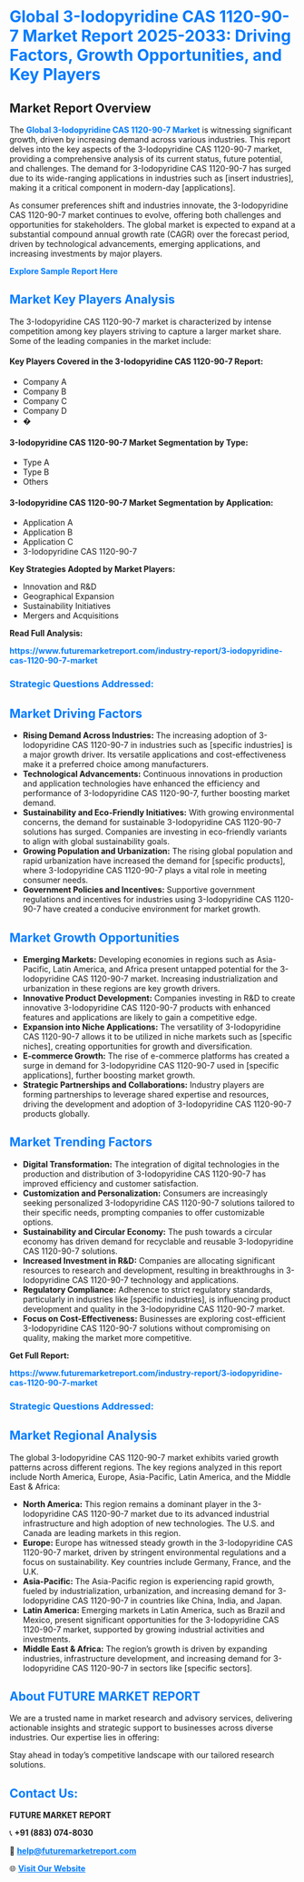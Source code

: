 <h1 style="color: #007BFF;">Global 3-Iodopyridine CAS 1120-90-7 Market Report 2025-2033: Driving Factors, Growth Opportunities, and Key Players</h1>

<section id="overview">
<h2>Market Report Overview</h2>
<p>The <a href="https://www.futuremarketreport.com/industry-report/3-iodopyridine-cas-1120-90-7-market" style="color: #007BFF; text-decoration: none;"><strong>Global 3-Iodopyridine CAS 1120-90-7 Market</strong></a> is witnessing significant growth, driven by increasing demand across various industries. This report delves into the key aspects of the 3-Iodopyridine CAS 1120-90-7 market, providing a comprehensive analysis of its current status, future potential, and challenges. The demand for 3-Iodopyridine CAS 1120-90-7 has surged due to its wide-ranging applications in industries such as [insert industries], making it a critical component in modern-day [applications].</p>
<p>As consumer preferences shift and industries innovate, the 3-Iodopyridine CAS 1120-90-7 market continues to evolve, offering both challenges and opportunities for stakeholders. The global market is expected to expand at a substantial compound annual growth rate (CAGR) over the forecast period, driven by technological advancements, emerging applications, and increasing investments by major players.</p>
</section>

<section id="overview">
<p><a href="https://www.futuremarketreport.com/request-sample/reportId=116249" style="color: #007BFF; text-decoration: none;"><strong>Explore Sample Report Here</strong></a></p>
</section>

<section id="key-players">
<h2 style="color: #007BFF;">Market Key Players Analysis</h2>
<p>The 3-Iodopyridine CAS 1120-90-7 market is characterized by intense competition among key players striving to capture a larger market share. Some of the leading companies in the market include:</p>
<h4>Key Players Covered in the 3-Iodopyridine CAS 1120-90-7 Report:</h4>
<ul><li>Company A</li><li>Company B</li><li>Company C</li><li>Company D</li><li>�</li></ul>
<h4>3-Iodopyridine CAS 1120-90-7 Market Segmentation by Type:</h4>
<ul><li>Type A</li><li>Type B</li><li>Others</li></ul>

<h4>3-Iodopyridine CAS 1120-90-7 Market Segmentation by Application:</h4>
<ul><li>Application A</li><li>Application B</li><li>Application C</li><li>3-Iodopyridine CAS 1120-90-7</li></ul>
<p><strong>Key Strategies Adopted by Market Players:</strong></p>
<ul>
<li>Innovation and R&D</li>
<li>Geographical Expansion</li>
<li>Sustainability Initiatives</li>
<li>Mergers and Acquisitions</li>
</ul>
</section>

<section>
<p><strong>Read Full Analysis: </strong></p><a href="https://www.futuremarketreport.com/industry-report/3-iodopyridine-cas-1120-90-7-market" style="color: #007BFF; text-decoration: none;"><strong>https://www.futuremarketreport.com/industry-report/3-iodopyridine-cas-1120-90-7-market</strong></a>
<h3 style="color: #007BFF;">Strategic Questions Addressed:</h3>
</section>

<section id="driving-factors">
<h2 style="color: #007BFF;">Market Driving Factors</h2>
<ul>
<li><strong>Rising Demand Across Industries:</strong> The increasing adoption of 3-Iodopyridine CAS 1120-90-7 in industries such as [specific industries] is a major growth driver. Its versatile applications and cost-effectiveness make it a preferred choice among manufacturers.</li>
<li><strong>Technological Advancements:</strong> Continuous innovations in production and application technologies have enhanced the efficiency and performance of 3-Iodopyridine CAS 1120-90-7, further boosting market demand.</li>
<li><strong>Sustainability and Eco-Friendly Initiatives:</strong> With growing environmental concerns, the demand for sustainable 3-Iodopyridine CAS 1120-90-7 solutions has surged. Companies are investing in eco-friendly variants to align with global sustainability goals.</li>
<li><strong>Growing Population and Urbanization:</strong> The rising global population and rapid urbanization have increased the demand for [specific products], where 3-Iodopyridine CAS 1120-90-7 plays a vital role in meeting consumer needs.</li>
<li><strong>Government Policies and Incentives:</strong> Supportive government regulations and incentives for industries using 3-Iodopyridine CAS 1120-90-7 have created a conducive environment for market growth.</li>
</ul>
</section>

<section id="growth-opportunities">
<h2 style="color: #007BFF;">Market Growth Opportunities</h2>
<ul>
<li><strong>Emerging Markets:</strong> Developing economies in regions such as Asia-Pacific, Latin America, and Africa present untapped potential for the 3-Iodopyridine CAS 1120-90-7 market. Increasing industrialization and urbanization in these regions are key growth drivers.</li>
<li><strong>Innovative Product Development:</strong> Companies investing in R&D to create innovative 3-Iodopyridine CAS 1120-90-7 products with enhanced features and applications are likely to gain a competitive edge.</li>
<li><strong>Expansion into Niche Applications:</strong> The versatility of 3-Iodopyridine CAS 1120-90-7 allows it to be utilized in niche markets such as [specific niches], creating opportunities for growth and diversification.</li>
<li><strong>E-commerce Growth:</strong> The rise of e-commerce platforms has created a surge in demand for 3-Iodopyridine CAS 1120-90-7 used in [specific applications], further boosting market growth.</li>
<li><strong>Strategic Partnerships and Collaborations:</strong> Industry players are forming partnerships to leverage shared expertise and resources, driving the development and adoption of 3-Iodopyridine CAS 1120-90-7 products globally.</li>
</ul>
</section>

<section id="trending-factors">
<h2 style="color: #007BFF;">Market Trending Factors</h2>
<ul>
<li><strong>Digital Transformation:</strong> The integration of digital technologies in the production and distribution of 3-Iodopyridine CAS 1120-90-7 has improved efficiency and customer satisfaction.</li>
<li><strong>Customization and Personalization:</strong> Consumers are increasingly seeking personalized 3-Iodopyridine CAS 1120-90-7 solutions tailored to their specific needs, prompting companies to offer customizable options.</li>
<li><strong>Sustainability and Circular Economy:</strong> The push towards a circular economy has driven demand for recyclable and reusable 3-Iodopyridine CAS 1120-90-7 solutions.</li>
<li><strong>Increased Investment in R&D:</strong> Companies are allocating significant resources to research and development, resulting in breakthroughs in 3-Iodopyridine CAS 1120-90-7 technology and applications.</li>
<li><strong>Regulatory Compliance:</strong> Adherence to strict regulatory standards, particularly in industries like [specific industries], is influencing product development and quality in the 3-Iodopyridine CAS 1120-90-7 market.</li>
<li><strong>Focus on Cost-Effectiveness:</strong> Businesses are exploring cost-efficient 3-Iodopyridine CAS 1120-90-7 solutions without compromising on quality, making the market more competitive.</li>
</ul>
</section>

<section>
<p><strong>Get Full Report: </strong></p><a href="https://www.futuremarketreport.com/industry-report/3-iodopyridine-cas-1120-90-7-market" style="color: #007BFF; text-decoration: none;"><strong>https://www.futuremarketreport.com/industry-report/3-iodopyridine-cas-1120-90-7-market</strong></a>
<h3 style="color: #007BFF;">Strategic Questions Addressed:</h3>
</section>


<section id="regional-analysis">
<h2 style="color: #007BFF;">Market Regional Analysis</h2>
<p>The global 3-Iodopyridine CAS 1120-90-7 market exhibits varied growth patterns across different regions. The key regions analyzed in this report include North America, Europe, Asia-Pacific, Latin America, and the Middle East & Africa:</p>
<ul>
<li><strong>North America:</strong> This region remains a dominant player in the 3-Iodopyridine CAS 1120-90-7 market due to its advanced industrial infrastructure and high adoption of new technologies. The U.S. and Canada are leading markets in this region.</li>
<li><strong>Europe:</strong> Europe has witnessed steady growth in the 3-Iodopyridine CAS 1120-90-7 market, driven by stringent environmental regulations and a focus on sustainability. Key countries include Germany, France, and the U.K.</li>
<li><strong>Asia-Pacific:</strong> The Asia-Pacific region is experiencing rapid growth, fueled by industrialization, urbanization, and increasing demand for 3-Iodopyridine CAS 1120-90-7 in countries like China, India, and Japan.</li>
<li><strong>Latin America:</strong> Emerging markets in Latin America, such as Brazil and Mexico, present significant opportunities for the 3-Iodopyridine CAS 1120-90-7 market, supported by growing industrial activities and investments.</li>
<li><strong>Middle East & Africa:</strong> The region’s growth is driven by expanding industries, infrastructure development, and increasing demand for 3-Iodopyridine CAS 1120-90-7 in sectors like [specific sectors].</li>
</ul>
</section>

<footer>
<h2 style="color: #007BFF;">About FUTURE MARKET REPORT</h2>
<p>We are a trusted name in market research and advisory services, delivering actionable insights and strategic support to businesses across diverse industries. Our expertise lies in offering:</p>

<p>Stay ahead in today’s competitive landscape with our tailored research solutions.</p>

<h2 style="color: #007BFF;">Contact Us:</h2>
<p><strong>FUTURE MARKET REPORT</strong></p>
<p>📞 <strong>+91 (883) 074-8030</strong></p>
<p>📧 <strong><a href="mailto:help@futuremarketreport.com" style="color: #007BFF;">help@futuremarketreport.com</a></strong></p>
<p>🌐 <strong><a href="https://www.futuremarketreport.com/" style="color: #007BFF;">Visit Our Website</a></strong></p>
</footer>